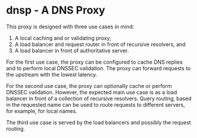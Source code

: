# dnsp - A DNS Proxy

This proxy is designed with three use cases in mind:

1. A local caching and or validating proxy,
2. A load balancer and request router in front of recursive resolvers, and
3. A load balancer in front of authoritative server.

For the first use case, the proxy can be configured to cache DNS replies and
to perform local DNSSEC validation. The proxy can forward requests to the
upstream with the lowest latency.

For the second use case, the proxy can optionally cache or perform DNSSEC 
validation. However, the expected main use case is as a load balancer in
front of a collection of recursive resolvers. Query routing, based in the
requested name can be used to route requests to different servers, for example,
for local names.

The third use case is served by the load balancers and possibly the request
routing.

